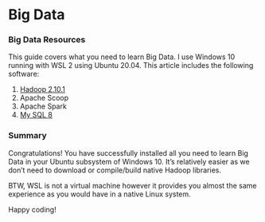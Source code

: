 # Big Data
### Big Data Resources

This guide covers what you need to learn Big Data. I use Windows 10 running with WSL 2 using Ubuntu 20.04. This article includes the following software:
1. [Hadoop 2.10.1](https://github.com/corngk/bigdata/blob/main/Hadoop.md)
2. Apache Scoop
3. Apache Spark
4. [My SQL 8](https://github.com/corngk/bigdata/blob/main/MYSQL.md)

### Summary
Congratulations! You have successfully installed all you need to learn Big Data in your Ubuntu subsystem of Windows 10. It’s relatively easier as we don’t need to download or compile/build native Hadoop libraries.

BTW, WSL is not a virtual machine however it provides you almost the same experience as you would have in a native Linux system.

Happy coding!